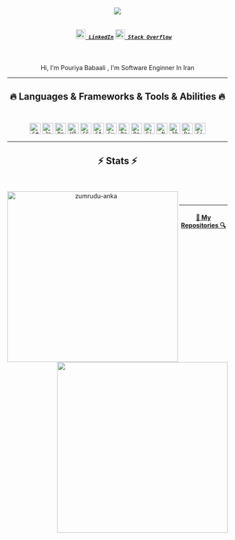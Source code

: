 <h1 align="center">
  <a href="https://git.io/typing-svg">
    <img src="https://readme-typing-svg.herokuapp.com/?lines=Hello,+There!+👋;I'm+Pouriya+Babaali....;Nice+to+meet+you!&center=true&size=30">
  </a>
</h1>

<h5 align="center">
  <code>
    <a href="https://ir.linkedin.com/in/pouriya-babaali" title="LinkedIn Profile"><img width="22" src="https://upload.wikimedia.org/wikipedia/commons/thumb/c/ca/LinkedIn_logo_initials.png/768px-LinkedIn_logo_initials.png"> LinkedIn</a></code>
  <code><a href="https://stackoverflow.com/users/13952847/pouriya-babaali" title="Stack Overflow Profile"><img width="22" src="https://cdn.iconscout.com/icon/free/png-256/stackoverflow-2752065-2284882.png"> Stack Overflow</a></code>
</h5>
<br>
<p align="center">
  Hi, I'm Pouriya Babaali , I'm Software Enginner In Iran 
  <br>
</p>

<hr>
<h2 align="center">🔥 Languages & Frameworks & Tools & Abilities 🔥</h2>
<br>
<p align="center">
  <code><img title="C#" height="25" src="images/cSharp.svg"></code>
  <code><img title="Javascript" height="25" src="images/javascript.svg"></code>
  <code><img title="Problem Solving" height="25" src="images/problemSolving.png"></code>
  <code><img title="HTML5" height="25" src="images/html5.svg"></code>
  <code><img title="CSS" height="25" src="images/css.svg"></code>
  <code><img title="SASS" height="25" src="images/sass.svg"></code>
  <code><img title="Gulp" height="25" src="images/gulp.svg"></code>
  <code><img title="React" height="25" src="images/react-original.svg"></code>
  <code><img title="Redux" height="25" src="images/redux.svg"></code>
  <code><img title="Git" height="25" src="images/git-original.svg"></code>
  <code><img title=".NetCore" height="25" src="images/dotnetcore.svg"></code>
  <code><img title="JQuery" height="25" src="images/jquery-original.svg"></code>
  <code><img title="ReactNative" height="25" src="images/react-original.svg"></code>
  <code><img title="Git" height="25" src="images/github.svg"></code>
</p>
<hr>

<h2 align="center">⚡ Stats ⚡</h2>
<br>
<p align=center>
  <div align=center>
    <a href="https://github.com/denvercoder1/github-readme-streak-stats" title="Go to Source">
      <img align="left" width=390 src="https://github-readme-streak-stats.herokuapp.com/?user=pooooriya&theme=react&border=61dafb&hide_border=true" alt="zumrudu-anka" />
    </a>
    <a href="https://github.com/anuraghazra/github-readme-stats" title="Go to Source">
      <img align="right" width=390 src="https://github-readme-stats.vercel.app/api?username=pooooriya&show_icons=true&theme=react&border_color=61dafb&hide_border=true" />
    </a>
  </div>
  <br>
</p>
<hr>
<h4 align="center">
  <a href="https://github.com/pooooriya?tab=repositories" title="My Repositories">🔎 My Repositories 🔍</a>
</h4>
